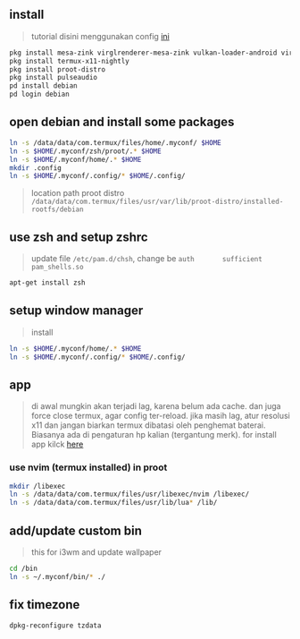## install
> tutorial disini menggunakan config [ini](https://github.com/aliefprihantoro/dotconf)
```sh
pkg install mesa-zink virglrenderer-mesa-zink vulkan-loader-android virglrenderer-android
pkg install termux-x11-nightly
pkg install proot-distro
pkg install pulseaudio
pd install debian
pd login debian
```
## open debian and install some packages
```sh
ln -s /data/data/com.termux/files/home/.myconf/ $HOME
ln -s $HOME/.myconf/zsh/proot/.* $HOME
ln -s $HOME/.myconf/home/.* $HOME
mkdir .config
ln -s $HOME/.myconf/.config/* $HOME/.config/

```
> location path proot distro `/data/data/com.termux/files/usr/var/lib/proot-distro/installed-rootfs/debian`

## use zsh and setup zshrc
> update file `/etc/pam.d/chsh`, change be `auth       sufficient   pam_shells.so`
```sh
apt-get install zsh
```
## setup window manager
> install 
```sh
ln -s $HOME/.myconf/home/.* $HOME
ln -s $HOME/.myconf/.config/* $HOME/.config/
```
## app

> di awal mungkin akan terjadi lag, karena belum ada cache. dan juga force close termux, agar config ter-reload. jika masih lag, atur resolusi x11 dan jangan biarkan termux dibatasi oleh penghemat baterai. Biasanya ada di pengaturan hp kalian (tergantung merk).
for install app kilck [here](../linux/apps/README.md)

### use nvim (termux installed) in proot

```sh
mkdir /libexec
ln -s /data/data/com.termux/files/usr/libexec/nvim /libexec/
ln -s /data/data/com.termux/files/usr/lib/lua* /lib/

```

## add/update custom bin
> this for i3wm and update wallpaper
```sh
cd /bin
ln -s ~/.myconf/bin/* ./
```

## fix timezone
```sh
dpkg-reconfigure tzdata
```
